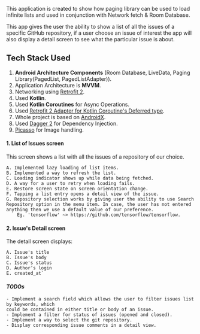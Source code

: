 
This application is created to show how paging library can be used to load infinite lists and used in conjunction with Network fetch & Room Database.

This app gives the user the ability to show a list of all the issues of a specific GitHub repository, if a user choose an issue of interest the app will also display a detail screen to see what the particular issue is about.

Tech Stack Used
---------------
1. **Android Architecture Components** (Room Database, LiveData, Paging Library(PagedList, PagedListAdapter)).
2. Application Architecture is **MVVM**.
3. Networking using [Retrofit 2](https://github.com/square/retrofit).
4. Used **Kotlin**.
5. Used **Kotlin Coroutines** for Async Operations.
6. Used [Retrofit 2 Adapter for Kotlin Coroutine's Deferred type](https://github.com/JakeWharton/retrofit2-kotlin-coroutines-adapter).
7. Whole project is based on [AndroidX](https://developer.android.com/jetpack/androidx/).
8. Used [Dagger 2](https://github.com/google/dagger) for Dependency Injection.
9. [Picasso](https://github.com/square/picasso) for Image handling.


#### 1. List of Issues screen

This screen shows a list with all the issues of a repository of our choice.

    A. Implemented lazy loading of list items.
    B. Implemented a way to refresh the list.
    C. Loading indicator shows up while data being fetched.
    D. A way for a user to retry when loading fails.
    E. Restore screen state on screen orientation change.
    F. Tapping a list entry opens a detail view of the issue.
    G. Repository selection works by giving user the ability to use Search Repository option in the menu item. In case, the user has not entered anything then we use a default value of our preference.
        Eg. 'tensorflow' ~> https://github.com/tensorflow/tensorflow.


#### 2. Issue's Detail screen

The detail screen displays:

    A. Issue's title
    B. Issue's body
    C. Issue's status
    D. Author’s login
    E. created_at`


#### *TODOs*

    - Implement a search field which allows the user to filter issues list by keywords, which
    could be contained in either title or body of an issue.
    - Implement a filter for status of issues (opened and closed).
    - Implement a way to select the git repository.
    - Display corresponding issue comments in a detail view.
